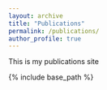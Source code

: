 ```yaml
---
layout: archive
title: "Publications"
permalink: /publications/
author_profile: true
---
```


This is my publications site

{% include base_path %}


